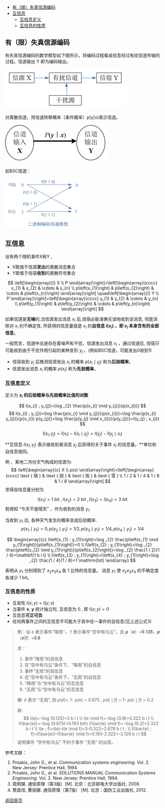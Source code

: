 - [有（限）失真信源编码](#有限失真信源编码)
- [互信息](#互信息)
  - [互信息定义](#互信息定义)
  - [互信息的性质](#互信息的性质)


## 有（限）失真信源编码

有失真信源编码的数学模型如下图所示，将编码过程看成信息经过有扰信道传输的过程。信道输出 Y 即为编码输出。

![](https://raw.githubusercontent.com/timerring/picgo/master/picbed/image-20221014103056798.png)

对离散信道，用信道转移概率（条件概率）p(y|x)表示信道。

![](https://raw.githubusercontent.com/timerring/picgo/master/picbed/image-20221014103343649.png)

如BSC信道：

![](https://raw.githubusercontent.com/timerring/picgo/master/picbed/image-20221014103406732.png)

## 互信息

设有两个随机事件X和Y ,

+ X取值于信源**发出**的离散消息集合
+ Y取值于信宿**收到**的离散符号集合

$$
\left[\begin{array}{l}
X \\
P
\end{array}\right]=\left[\begin{array}{cccc}
x_{1} & x_{2} & \cdots & x_{n} \\
p\left(x_{1}\right) & p\left(x_{2}\right) & \cdots & p\left(x_{n}\right)
\end{array}\right] \quad\left[\begin{array}{l}
Y \\
P
\end{array}\right]=\left[\begin{array}{cccc}
y_{1} & y_{2} & \cdots & y_{n} \\
p\left(y_{1}\right) & p\left(y_{2}\right) & \cdots & p\left(y_{n}\right)
\end{array}\right]
$$

如果信道是**无噪**的,当信源发出消息  $x_{i}$  后,信宿必能准确无误地收到该消息, 彻底消除对  $x_{i}$  的不确定性, 所获得的信息量就是  $x_{i}$  的**自信息  $I(x_{i})$ ，即 $x_{i}$ 本身含有的全部信息**。

一般而言，信道中总是存在着噪声和干扰，信源发出消息  $x_{i}$ ，通过信道后, 信宿只可能收到由于干扰作用引起的某种变形 $y_{j}$ 。(例如BSC信道，可能发出0收到1)

+ 信宿收到  $y_{j}$  后推测信源发出  $x_{i}$  的概率  $p(x_{i} \mid y_{j})$  称为**后验概率**。
+ 信源发出消息  $x_{i}$  的概率  $p(x_{i})$  称为**先验概率**。

### 互信息定义

定义为  **$x_{i}$  的后验概率与先验概率比值的对数**

$$
I(x_{i} ; y_{j})=\log _{2} \frac{p(x_{i} \mid y_{j})}{p(x_{i})}
$$
$$
I(x_{i} ; y_{j})=\log \frac{p(x_{i} \mid y_{j})}{p(x_{i})}=\log \frac{p(x_{i} y_{j})}{p(x_{i}) p(y_{j})}=\log \frac{p(y_{j} \mid x_{i})}{p(y_{j})}=I(y_{j} ; x_{i})
$$

$$
I(x_{i} ; y_{j})=I(x_{i})-I(x_{i} \mid y_{j})=I(y_{j})-I(y_{j} \mid x_{i})
$$





**互信息  $I(x_{i} ; y_{j})$  表示接收到某消息  $y_{j}$  后获得的关于事件  $x_{i}$  的信息量。**单位和自信息相同。



例  、某地二月份天气构成的信源为:
$$
\left[\begin{array}{c}
X \\
p(x)
\end{array}\right]=\left[\begin{array}{cccc}
\text { 晴 } & \text { 阴 } & \text { 雨 } & \text { 雪 } \\
1 / 2 & 1 / 4 & 1 / 8 & 1 / 8
\end{array}\right]
$$
求得自信息量分别为

$$
I\left(x_{1}\right)=1 \text { bit }, I\left(x_{2}\right)=2 \text { bit }, I\left(x_{3}\right)=I\left(x_{4}\right)=3 \text { bit }
$$
若得知 “今天不是晴天” ，作为收到的消息  $y_{1}$ 

当收到  $y_{1}$  后, 各种天气发生的概率变成后验概率:
$$
p\left(x_{1} \mid y_{1}\right)=0, p\left(x_{2} \mid y_{1}\right)=1 / 2, p\left(x_{3} \mid y_{1}\right)=1 / 4, p\left(x_{4} \mid y_{1}\right)=1 / 4
$$

$$
\begin{array}{c}
I\left(x_{1} ; y_{1}\right)=\log _{2} \frac{p\left(x_{1} \mid y_{1}\right)}{p\left(x_{1}\right)}=0 \\
I\left(x_{2} ; y_{1}\right)=\log _{2} \frac{p\left(x_{2} \mid y_{1}\right)}{p\left(x_{2}\right)}=\log _{2} \frac{1 / 2}{1 / 4}=\mathbf{1 b i t} \\
I\left(x_{3} ; y_{1}\right)=I\left(x_{4} ; y_{1}\right)=\log _{2} \frac{1 / 4}{1 / 8}=1 \mathrm{bit}
\end{array}
$$

表明从  $y_{1}$  分别得到了  $x_{2} x_{3} x_{4}$  各 1 比特的信息量。 消息  $y_{1}$  使  $x_{2} x_{3} x_{4}$  的不确定度各减少  1 bit。

### 互信息的性质

- 互易性  $I(x ; y)=I(y ; x)$ 
- 当事件  $\mathbf{x}$,  $\mathbf{y}$  统计独立时,  互信息为 0 , 即  $I(x ; y)=0$
- 互信息**可正可负**
- 任何两事件之间的互信息不可能大于其中任一事件的自信息(见上述公式3)

> 例：设 e 表示事件“降雨”， f 表示事件“空中有乌云”，且 𝒑（𝒆）=𝟎.𝟏𝟐𝟓，𝒑（𝒆|𝒇）=𝟎.𝟖
>
> 求：
>
> 1. 事件“降雨”的自信息
> 2. 在“空中有乌云”条件下，“降雨”的自信息
> 3. 事件“无雨”的自信息
> 4. 在“空中有乌云”条件下，“无雨”的自信息
> 5. “降雨”与“空中有乌云”的互信息
> 6. “无雨”与“空中有乌云”的互信息
>
> 解:  $\bar{e}$  表示 “无雨”, 则  $p(\bar{e})$= 1- p(e) = 0.875 ,  $p(\bar{e} \mid f)$ = 1- $p(e \mid f)$ = 0.2
>
> 故:
> $$
> I(e)=-\log (0.125)=3 b i t \\
> I(e \mid f)=-\log (0.8)=0.322 b i t \\
> I(\bar{e})=-\log (0.875)=0.193  bit\\
> I(\bar{e} \mid f)=-\log (0.2)=2.322 b i t \\
> I(e ; f)=I(e)-I(e \mid f)=3-0.322=2.678 b i t ; \\
> I(\bar{e} ; f)=I(\bar{e})-I(\bar{e} \mid f)=0.193-2.322=-2.129 b i t
> $$
> 说明事件 “空中有乌云” 不利于事件 “无雨” 的出现。

参考文献：

1. Proakis, John G., et al. *Communication systems engineering*. Vol. 2. New Jersey: Prentice Hall, 1994.
2. Proakis, John G., et al. *SOLUTIONS MANUAL Communication Systems Engineering*. Vol. 2. New Jersey: Prentice Hall, 1994.
3. 周炯槃. 通信原理（第3版）[M\]. 北京：北京邮电大学出版社, 2008.
4. 樊昌信, 曹丽娜. 通信原理（第7版） [M\]. 北京：国防工业出版社, 2012.



[返回首页](https://github.com/timerring/information-theory)